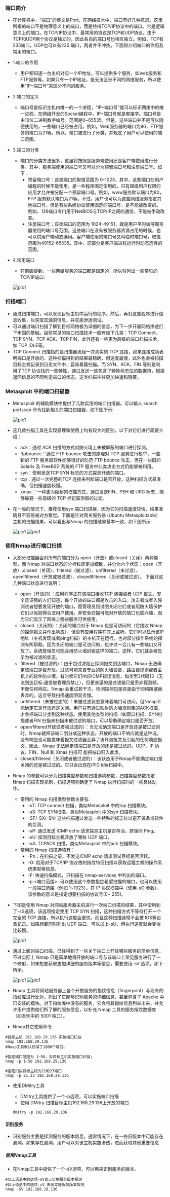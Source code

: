 ### 端口简介
- 在计算机中，“端口”的英文是Port。在网络技术中，端口有好几种意思。这里所指的端口不是物理意义上的端口，而是特指TCP/IP协议中的端口。它是逻辑意义上的端口。在TCP/IP协议中，最常用的协议是TCP和UDP协议。由于TCP和UDP两个协议是独立的，因此各自的端口号也相互独立。例如，TCP有235端口，UDP也可以有235 端口，两者并不冲突。下面将介绍端口的作用及常用的端口。
- 1.端口的作用
  - 用户都知道一台主机对应一个IP地址，可以提供多个服务，如web服务和FTP服务等。如果只有一个IP地址，是无法区分不同的网络服务，所以使用“IP+端口号”来区分不同的服务。
- 2.端口的定义
  - 端口号是标识主机内唯一的一个进程，“IP+端口号”就可以标识网络中的唯一进程。在网络开发的Socket编程中，IP+端口号就是套接字。端口号是由16位二进制数字编号，范围是0~65535。但是，这些端口并不是可以随便使用的，一些端口己经被占用。例如，Web服务器的端口为80，FTP服务的端口为21等。所以，端口被进行了分类，并规定了用户可以使用的端口范围。
- 3.端口的分类
  - 端口的分类方法很多，这里将按照是服务端使用还是客户端使用进行分类。其中，服务端使用的端口号又可以分为预留端口号和注册端口号。如下：
    - 预留端口号：该类端口的取值范围为 0-1023。其中，这些端口在用户编程的时候不能使用，是一些程序固定使用的。只有超级用户权限的应用才允许被分配一个预留端口号。例如，www服务默认端口为80，FTP 服务默认端口为21等。不过，用户也可以为这些网络服务指定其他端口号。但是有些系统协议使用固定的端口号，是不能被改变的。例如，139端口专门用于NetBIOS与TCP/IP之间的通信，不能被手动改变。
     - 注册端口号：该类端口的范围为 1024-49151，就是用户平时编写服务器使用的端口号范围。这些端口在没有被服务器资源占用的时候，也可以供用户端动态选用。客户端使用的端口号又叫临时端口号，取值范围为49152-65535。其中，这部分是客户端进程运行时动态选择的范围。
- 4.常用端口
  - 在前面提到，一些网络服务的端口都是固定的，所以将列出一些常见的 TCP/IP端口:
  
  ![pic1](../pics/5.JPG)

### 扫描端口
- 通过扫描端口，可以发现目标主机中运行的程序。然后，再对这些程序进行信息收集，以获取其漏洞信息，并实施渗透测试。
- 可以通过端口扫描了解到目标网络极为详细的信息，为下一步开展网络渗透打下牢固的基础。目前常见的端口扫描技术一般有如下几类：TCP Connect、TCP SYN、TCP ACK、TCP FIN，此外还有一些更为高级的端口扫描技术，如 TCP IDLE等。
- TCP Connect 扫描指的是扫描器发起一次真实的 TCP 连接，如果连接成功表明端口是开放的，这种扫描得到的结果最精确，但速度最慢，此外也会被扫描目标主机记录到日志文件中，容易暴露扫描。而 SYN、ACK、FIN 等则是利用了TCP 协议栈的一些特性，通过发送一些包含了特殊标志位的数据包，根据返回信息的不同判定端口的状态，这类扫描往往更加快速和隐蔽。

### Metasploit 中的端口扫描器
- Metasploit 的辅助模块中提供了几款实用的端口扫描器。可以输人 search portscan 命令找到相关的端口扫描器，如下图所示:

  ![pic1](../pics/4444.png)

- 这几款扫描工具在实现原理和使用上均有较大的区别，以下对它们进行简要介绍：

  - ack：通过 ACK 扫描的方式对防火墙上未被屏蔽的端口进行探测。
  - ftpbounce：通过 FTP bounce 攻击的原理对 TCP 服务进行枚举，一些新的 FTP 服务器软件能够很好的防范 FTP bounce 攻击，但在一些旧的 Solaris 及 FreeBSD 系统的
FTP 服务中此类攻击方式仍能够被利用。
  - syn：使用发送TCP SYN 标志的方式探测开放的端口。
  - tcp：通过一次完整的TCP 连接来判断端口是否开放，这种扫描方式最准确，但扫描速度较慢。
  - xmas ：一种更为隐秘的扫描方式，通过发送FIN、PSH 和 URG 标志，能够躲避一些高级的 TCP 标记监测器的过滤。

- 在一般的情况下，推荐使用syn 端口扫描器，因为它的扫描速度较快、结果准确且不容易被对方察觉。下面是针对网关服务器 (Ubuntu Metasploitable）主机的扫描结果，可以看出与Nmap 的扫描结果基本一致，如下图所示:

  ![pic1](../pics/5555.png)
  ![pic1](../pics/6666.png)

### 使用Nmap进行端口扫描
- 大部分扫描器会对所有的端口分为 open（开放）或closed（关闭）两种类型，而 Nmap 对端口状态的分析粒度更加细致，共分为六个状态：open（开放）.closed（关闭）、filtered（被过滤）、unfiltered（末过滤）、openlfiltered（开放或被过滤）、closedlfiltered（关闭或被过滤）。
下面对这几种端口状态进行说明：
    - open（开放的）：应用程序正在该端口接收TCP 连接或者 UDP 报文。安全意识强的人们知道，每个开放的端口都是攻击的入口。攻击者或者入侵测试者想要发现开放的端口，而管理员则试图关闭它们或者用防火墙保护它们以免妨碍合法用户使用。非安全扫描可能对开放的端口也感兴趣，因为它们显示了网络上哪些服务可供使用。
    - closed（关闭的）：关闭的端口对于 Nmap 也是可访问的（它接收 Nmap 的探测报文并作出响应），但没有应用程序在其上监听。它们可以显示该IP地址（主机发现或者ping扫描）的主机正在运行，也对部分操作系统的探测有所帮助。因为关闭的端口是可访问的，也许过一会儿有一些端口又开放了。系统管理员可能会用防火墙封锁这样的端口。这样，它们就会被显示为被过滤的状态。
    - filtered（被过滤的）：由于包过滤阻止探测报文到达端口，Nmap 无法确定该端口是否开放。过滤可能来自专业的防火墙设备、路由器规则或者主机上的软件防火墙。有时候它们响应ICMP错误消息，如类型3代码13（无法到达目标:通信被管理员禁止），但更普遍的是过滤器只是丢弃探测帧，不做任何响应。Nmap 会重试若干次，检测探测包是否是由于网络阻塞而丢弃的。这会导致扫描速度明显变慢。
    - unfiltered（未被过滤的）：未被过滤状态意味着端口可访问，但Nmap不能确定它是开放还是关闭。用户只有通过映射防火墙规则集的ACK扫描，才会把端口分类到这种状态。使用其他类型的扫描（如窗口扫描、SYN扫描或者FIN 扫描来扫描未被过滤的端口，可以帮助确定端口是否开放。
    - open/filtered开放或者被过滤的）：当无法确定端口是开放还是被过滤的时，Nmap就把该端口划分成这种状态。开放的端口不响应就是这种况。没有响应也可能意味着报文过滤器丟弃了该坏测报文及引起的任何响应报文。因此，Nmap 无法确定该端口是开放的还是被过滤的。UDP、IP 协议、FIN、Null 和 Xmas 扫描可 能把端口归入此类。
    - closed/filtered（关闭或者被过滤的）：该状态用于Nmap不能确定端口是关闭的还是被过滤的。它只会出现在IPID Idle扫描中。

- Nmap 的参数可以分为扫描类型参数和扫描选项参数，扫描类型参数指定 Nmap 扫描实现机制，扫描选项则确定了 Nmap 执行扫描时的一些具体动作。
  - 常用的 Nmap 扫描类型参数主要有:
    - -sT: TCP connect 扫描，类似Metasploit 中的top 扫描模块。
    - -sS: TCP SYN扫描，类似Metasploit 中的syn 扫描模块。
    - -SF/-SX/-SN: 这些扫描通过发送一些特殊的标志位以避开设备或软件的监测。
    - -sP: 通过发送 ICMP echo 请求探测主机是否存活，原理同 Ping。
    - -sU: 探测目标主机开放了哪些 UDP 端口。
    - -sA: TCPACK 扫描，类似Metasploit 中的ack 扫描模块。
  - 常用的 Nmap 扫描选项有：
    - -Pn：在扫描之前，不发送ICMP echo 请求测试目标是否活跃。
    - -O: 启用对于TCP/IP 协议栈的指纹特征扫描以获取远程主机的操作系统类型等信息。
    - -F: 快速扫描模式，只扫描在 nmap-services 中列出的端口。
    - -p <端口范围>: 可以使用这个参数指定希望扫描的端口，也可以使用一段端口范围（例如 1~1023）。在 IP 协议扫描中（使用-sO 参数），该参数的意义是指定想要扫描的协议号(0~ 255)。

- 下图是使用 Nmap 对网站服务器主机进行一次端口扫描的结果，其中使用到了-sS选项，该选项指定使用 TCP SYN 扫描，这种扫描方式不等待打开一个完全的 TCP 连接，所以执行速度会更快，而且这种扫描通常不会被 IDS等设备记录。如果想要同时列出 UDP 端口，可以加上-sU，但执行速度就会变得比较慢。

  ![pic1](../pics/7777.png)

- 通过上面的端口扫描，已经得到了一些关于端口上开放哪些服务的简单信息，不过实际上 Nmap 只是简单地将开放的端口号与该端口上常见服务进行了一个映射，如果想要获取更加详细的服务版本等信息，需要使用-sV 选项，如下所示。

  ![pic1](../pics/8888.png)
  ![pic1](../pics/9999.png)

- Nmap 工具将网站服务器上各个开放服务的指纹信息（fingerprint）与现有的指纹库进行比对，列出了它能够识别服务的详细信息，甚至包含了 Apache 中已安装的模块。对于指纹库中没有的服务，它会将其指纹信息列举出来，并允许用户提供他们所了解的服务信息，以补充 Nmap 工具的服务指纹数据库（如本例中的 5001 端口）。

- Nmap其它使用命令
```shell
#目标主机 192.168.29.136 实施端口扫描
nmap 192.168.29.136
#Nmap工具默认扫描了1000个端口。

#指定端口范围为 1~50，对目标主机实施端口扫描;
nmap -p 1-50 192.168.29.136

#指定扫描目标主机的21和23端口
nmap -p 21,23 192.168.29.136
```
- 使用DMitry工具
  - DMitry工具提供了一个-p选项，可以实施端口扫描
  - 使用 DMitry 扫描目标主机192.168.29.136上开放的端口
  
  ```shell
  dmitry -p 192.168.29.136
  ```
#### 识别服务
- 识别服务主要是探测服务的版本信息。通常情况下，在一些旧版本中可能存在漏洞。如果存在漏洞，用户可以对该主机实施渗透，进而获取其他重要信息
##### 使用Nmap工具
- 在Nmap工具中提供了一个-sV选项，可以用来识别服务的版本。
```shell
#以上语法中的选项-sV表示实施服务版本探测
#以上语法中的选项-sV 表示实施服务版本探测
nmap -SV 192.168.29.136
```
